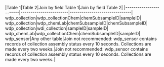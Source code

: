 |Table 1|Table 2|Join by field Table 1|Join by field Table 2|
|------------------------|------------------------|-------------------------------|
wdp_collection|wdp_collectionChem|chemSubsampleID|sampleID|
wdp_collection|wdp_chemLab|chemSubsampleID|chemSubsampleID|
wdp_collection|wdi_collection|sampleID|sampleID|
wdp_chemLab|wdp_collectionChem|chemSubsampleID|sampleID|
wdp_sensor|Any other table|Join not recommended: wdp_sensor contains records of collection assembly status every 10 seconds. Collections are made every two weeks.|Join not recommended: wdp_sensor contains records of collection assembly status every 10 seconds. Collections are made every two weeks.|

